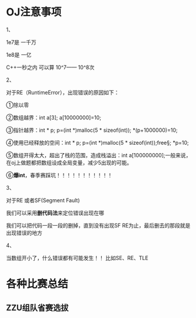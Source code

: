# OJ注意事项

1、



1e7是 一千万

1e8是 一亿

C++一秒之内 可以算 10^7—— 10^8次     

2、

对于RE（RuntimeError），出现错误的原因如下：

①除以零

②数组越界：int a[3]; a[10000000]=10;

③指针越界：int * p; p=(int *)malloc(5 * sizeof(int)); *(p+1000000)=10;

④使用已经释放的空间：int * p; p=(int *)malloc(5 * sizeof(int));free§; *p=10;

⑤数组开得太大，超出了栈的范围，造成栈溢出：int a[100000000];一般来说，在oj上做题都把数组设成全局变量，减少5出现的可能。

⑥**爆int**，春季赛踩坑！！！！！！！！！！！




3、

对于RE 或者SF(Segment Fault)

我们可以采用**删代码法**来定位错误出现在哪

我们可以把代码一段一段的删掉，直到没有出现SF RE为止，最后删去的那段就是出现错误的地方





4、

当数组开小了，什么错误都有可能发生！！ 比如SE、RE、TLE















# 各种比赛总结

## ZZU组队省赛选拔



